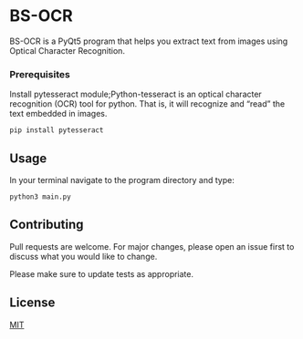 # BS-OCR

BS-OCR is a PyQt5 program that helps you extract text from images using Optical Character Recognition.

### Prerequisites

Install pytesseract module;Python-tesseract is an optical character recognition (OCR) tool for python. That is, it will recognize and “read” the text embedded in images.

```
pip install pytesseract
```

## Usage
In your terminal navigate to the program directory and type:
```
python3 main.py
```

## Contributing
Pull requests are welcome. For major changes, please open an issue first to discuss what you would like to change.

Please make sure to update tests as appropriate.

## License
[MIT](https://choosealicense.com/licenses/mit/)
